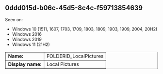 ## 0ddd015d-b06c-45d5-8c4c-f59713854639

Seen on:
* Windows 10 (1511, 1607, 1703, 1709, 1803, 1809, 1903, 1909, 2004, 20H2)
* Windows 2016
* Windows 2019
* Windows 11 (21H2)

<table border="1" class="docutils">
  <tbody>
    <tr>
      <td><b>Name:</b></td>
      <td>FOLDERID_LocalPictures</td>
    </tr>
    <tr>
      <td><b>Display name:</b></td>
      <td>Local Pictures</td>
    </tr>
  </tbody>
</table>

